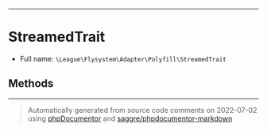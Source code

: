 ***

# StreamedTrait





* Full name: `\League\Flysystem\Adapter\Polyfill\StreamedTrait`




## Methods


***
> Automatically generated from source code comments on 2022-07-02 using [phpDocumentor](http://www.phpdoc.org/) and [saggre/phpdocumentor-markdown](https://github.com/Saggre/phpDocumentor-markdown)


